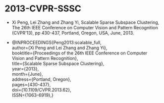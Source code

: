 # 2013-CVPR-SSSC
* Xi Peng, Lei Zhang and Zhang Yi, Scalable Sparse Subspace Clustering, The 26th IEEE Conference on Computer Vision and Pattern Recognition (CVPR’13), pp 430-437, Portland, Oregon, USA, June, 2013. 

* @INPROCEEDINGS{Peng2013:scalable_full,   
author={Xi Peng and Lei Zhang and Zhang Yi},   
booktitle={Proceedings of the 26th IEEE Conference on Computer Vision and Pattern Recognition},   
title={Scalable Sparse Subspace Clustering},  
year={2013},   
month={June},   
address={Portland, Oregon},  
pages={430-437},   
doi={10.1109/CVPR.2013.62},   
ISSN={1063-6919},}
